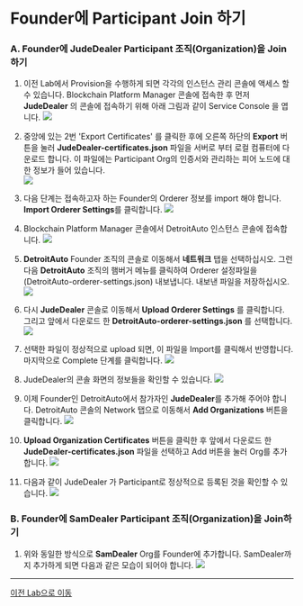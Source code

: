# Founder에 Participant Join 하기
### A. Founder에 JudeDealer Participant 조직(Organization)을 Join하기
1. 이전 Lab에서 Provision을 수행하게 되면 각각의 인스턴스 관리 콘솔에 액세스 할 수 있습니다. Blockchain Platform Manager 콘솔에 접속한 후 
먼저 **JudeDealer** 의 콘솔에 접속하기 위해 아래 그림과 같이 Service Console 을 엽니다.
![](images/goto_judedealer.png)

1. 중앙에 있는 2번 'Export Certificates' 를 클릭한 후에 오른쪽 하단의 **Export** 버튼을 눌러 **JudeDealer-certificates.json** 파일을 서버로 부터 로컬 컴퓨터에 다운로드 합니다. 이 파일에는 Participant Org의 인증서와 관리하는 피어 노드에 대한 정보가 들어 있습니다.<br/>
![](images/judedealer_join1.png)

1. 다음 단계는 접속하고자 하는 Founder의 Orderer 정보를 import 해야 합니다. **Import Orderer Settings**를 클릭합니다.
![](images/judedealer_join12.png)

4. Blockchain Platform Manager 콘솔에서 DetroitAuto 인스턴스 콘솔에 접속합니다.
![](images/goto_founder.png)

5. **DetroitAuto** Founder 조직의 콘솔로 이동해서 **네트워크** 탭을 선택하십시오. 그런 다음 **DetroitAuto** 조직의 햄버거 메뉴를 클릭하여 Orderer 설정파일을(DetroitAuto-orderer-settings.json) 내보냅니다. 내보낸 파일을 저장하십시오.
![](images/founder_exportorderer.png)

6. 다시 **JudeDealer** 콘솔로 이동해서 **Upload Orderer Settings** 를 클릭합니다. 그리고 앞에서 다운로드 한 **DetroitAuto-orderer-settings.json** 를 선택합니다.
![](images/judedealer_join2.png)

7. 선택한 파일이 정상적으로 upload 되면, 이 파일을 Import를 클릭해서 반영합니다. 마지막으로 Complete 단계를 클릭합니다.
![](images/judedealer_join4.png)

9. JudeDealer의 콘솔 화면의 정보들을 확인할 수 있습니다.
![](images/judedealermain.png)

10. 이제 Founder인 DetroitAuto에서 참가자인 **JudeDealer**를 추가해 주어야 합니다. DetroitAuto 콘솔의 Network 탭으로 이동해서 **Add Organizations** 버튼을 클릭합니다.
![](images/founder_addorg.png)

10. **Upload Organization Certificates** 버튼을 클릭한 후 앞에서 다운로드 한 **JudeDealer-certificates.json** 파일을 선택하고 Add 버튼을 눌러 Org를 추가합니다.
![](images/founder_addorg2.png)

11. 다음과 같이 JudeDealer 가 Participant로 정상적으로 등록된 것을 확인할 수 있습니다.
![](images/founder_addorg3.png)

### B. Founder에 SamDealer Participant 조직(Organization)을 Join하기

1. 위와 동일한 방식으로 **SamDealer** Org를 Founder에 추가합니다. 
SamDealer까지 추가하게 되면 다음과 같은 모습이 되어야 합니다.
![](images/all_add.png)
---
[이전 Lab으로 이동](README.md)
